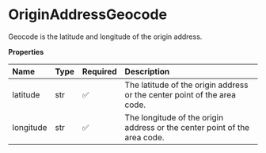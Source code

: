 # OriginAddressGeocode

Geocode is the latitude and longitude of the origin address.

**Properties**

| Name      | Type | Required | Description                                                               |
| :-------- | :--- | :------- | :------------------------------------------------------------------------ |
| latitude  | str  | ✅       | The latitude of the origin address or the center point of the area code.  |
| longitude | str  | ✅       | The longitude of the origin address or the center point of the area code. |

<!-- This file was generated by liblab | https://liblab.com/ -->
